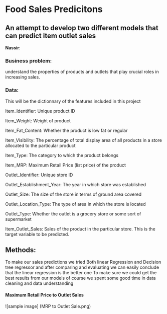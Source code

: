 # Food Sales Predicitons
## An attempt to develop two different models that can predict item outlet sales

**Nassir**: 

### Business problem:

understand the properties of products and outlets that play crucial roles in increasing sales.

### Data:

This will be the dictionnary of the features included in this project

Item_Identifier: Unique product ID 

Item_Weight: Weight of product

Item_Fat_Content: Whether the product is low fat or regular

Item_Visibility: The percentage of total display area of all products in a store allocated to the particular product

Item_Type: The category to which the product belongs

Item_MRP: Maximum Retail Price (list price) of the product

Outlet_Identifier: Unique store ID

Outlet_Establishment_Year: The year in which store was established

Outlet_Size: The size of the store in terms of ground area covered

Outlet_Location_Type: The type of area in which the store is located

Outlet_Type: Whether the outlet is a grocery store or some sort of supermarket

Item_Outlet_Sales: Sales of the product in the particular store. This is the target variable to be predicted.

## Methods:
To make our sales predictions we tried Both linear Regression and Decision tree regressor and after comparing and evaluating we can easily conclude that the linear regression is the better one
To make sure we could get the best results from our models of course we spent some good time in data cleaning and data understanding

#### Maximum Retail Price to Outlet Sales
![sample image] (MRP to Outlet Sale.png)




